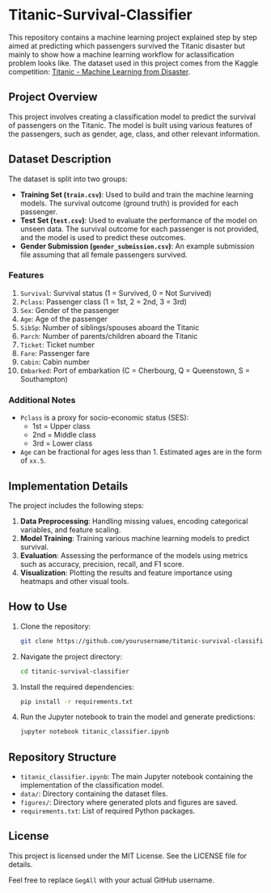 # Titanic-Survival-Classifier

This repository contains a machine learning project explained step by step aimed at predicting which passengers survived the Titanic disaster but mainly to show how a machine learning workflow for aclassification problem looks like. The dataset used in this project comes from the Kaggle competition: [Titanic - Machine Learning from Disaster](https://www.kaggle.com/competitions/titanic/data).

## Project Overview

This project involves creating a classification model to predict the survival of passengers on the Titanic. The model is built using various features of the passengers, such as gender, age, class, and other relevant information.

## Dataset Description

The dataset is split into two groups:

- **Training Set (`train.csv`)**: Used to build and train the machine learning models. The survival outcome (ground truth) is provided for each passenger.
- **Test Set (`test.csv`)**: Used to evaluate the performance of the model on unseen data. The survival outcome for each passenger is not provided, and the model is used to predict these outcomes.
- **Gender Submission (`gender_submission.csv`)**: An example submission file assuming that all female passengers survived.

### Features

1. `Survival`: Survival status (1 = Survived, 0 = Not Survived)
2. `Pclass`: Passenger class (1 = 1st, 2 = 2nd, 3 = 3rd)
3. `Sex`: Gender of the passenger
4. `Age`: Age of the passenger
5. `SibSp`: Number of siblings/spouses aboard the Titanic
6. `Parch`: Number of parents/children aboard the Titanic
7. `Ticket`: Ticket number
8. `Fare`: Passenger fare
9. `Cabin`: Cabin number
10. `Embarked`: Port of embarkation (C = Cherbourg, Q = Queenstown, S = Southampton)

### Additional Notes

- `Pclass` is a proxy for socio-economic status (SES):
  - 1st = Upper class
  - 2nd = Middle class
  - 3rd = Lower class
- `Age` can be fractional for ages less than 1. Estimated ages are in the form of `xx.5`.

## Implementation Details

The project includes the following steps:

1. **Data Preprocessing**: Handling missing values, encoding categorical variables, and feature scaling.
2. **Model Training**: Training various machine learning models to predict survival.
3. **Evaluation**: Assessing the performance of the models using metrics such as accuracy, precision, recall, and F1 score.
4. **Visualization**: Plotting the results and feature importance using heatmaps and other visual tools.

## How to Use

1. Clone the repository:
   ```sh
   git clone https://github.com/yourusername/titanic-survival-classifier.git
2. Navigate the project directory:
   ```sh
   cd titanic-survival-classifier
3. Install the required dependencies:
   ```sh
   pip install -r requirements.txt
4. Run the Jupyter notebook to train the model and generate predictions:
   ```sh
   jupyter notebook titanic_classifier.ipynb


## Repository Structure

* `titanic_classifier.ipynb`: The main Jupyter notebook containing the implementation of the classification model.
* `data/`: Directory containing the dataset files.
* `figures/`: Directory where generated plots and figures are saved.
* `requirements.txt`: List of required Python packages.

## License

This project is licensed under the MIT License. See the LICENSE file for details.

Feel free to replace `GegAll` with your actual GitHub username.

